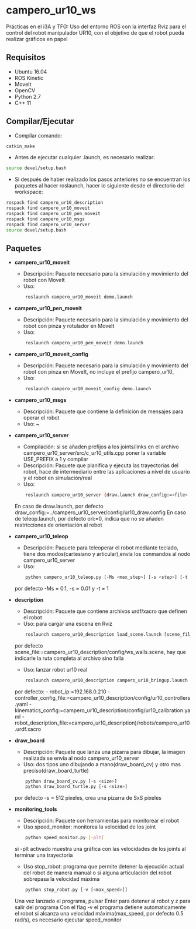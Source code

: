 # campero_ur10_ws
Prácticas en el i3A y TFG:
Uso del entorno ROS con la interfaz Rviz para el control del robot manipulador UR10, con el objetivo de que el robot pueda realizar gráficos en papel

## Requisitos
- Ubuntu 16.04
- ROS Kinetic
- MoveIt
- OpenCV
- Python 2.7
- C++ 11

## Compilar/Ejecutar
- Compilar comando:
```bash
catkin_make
```
- Antes de ejecutar cualquier .launch, es necesario realizar:
```bash
source devel/setup.bash
```
- Si después de haber realizado los pasos anteriores no se encuentran los paquetes al hacer roslaunch, hacer lo siguiente desde el directorio del workspace:
```bash
rospack find campero_ur10_description
rospack find campero_ur10_moveit
rospack find campero_ur10_pen_moveit
rospack find campero_ur10_msgs
rospack find campero_ur10_server
source devel/setup.bash
```

## Paquetes
- **campero_ur10_moveit**
    - Descripción: Paquete necesario para la simulación y movimiento del robot con MoveIt
    - Uso:
    ```bash
        roslaunch campero_ur10_moveit demo.launch
    ```
    
- **campero_ur10_pen_moveit**
    - Descripción: Paquete necesario para la simulación y movimiento del robot con pinza y rotulador en MoveIt
    - Uso:
    ```bash
        roslaunch campero_ur10_pen_moveit demo.launch
    ```
- **campero_ur10_moveit_config**
    - Descripción: Paquete necesario para la simulación y movimiento del robot con pinza en MoveIt, no incluye el prefijo campero_ur10_
    - Uso:
    ```bash
        roslaunch campero_ur10_moveit_config demo.launch
    ```
     
- **campero_ur10_msgs**
    - Descripción: Paquete que contiene la definición de mensajes para operar el robot
    - Uso: ~

- **campero_ur10_server**
    - Compilación: si se añaden prefijos a los joints/links en el archivo campero_ur10_server/src/c_ur10_utils.cpp poner la variable USE_PREFIX a 1 y compilar
    - Descripción: Paquete que planifica y ejecuta las trayectorias del robot, hace de intermediario entre las aplicaciones a nivel de usuario y el robot en simulación/real
    - Uso:
    ```bash
        roslaunch campero_ur10_server (draw.launch draw_config:=<file> | teleop.launch -ori:=(0|1))
    ```
    En caso de draw.launch, por defecto draw_config:=../campero_ur10_server/config/ur10_draw.config
    En caso de teleop.launch, por defecto ori:=0, indica que no se añaden restricciones de orientación al robot
    
- **campero_ur10_teleop**
    - Descripción: Paquete para teleoperar el robot mediante teclado, tiene dos modos(cartesiano y articular),envía los conmandos al nodo campero_ur10_server
    - Uso:
    ```bash
        python campero_ur10_teleop.py [-Ms <max_step>] [-s <step>] [-t <time>]
    ```
     por defecto -Ms = 0.1, -s = 0.01 y -t = 1
     
- **description**
    - Descripción: Paquete que contiene archivos urdf/xacro que definen el robot
    - Uso: para cargar una escena en Rviz
    ```bash
        roslaunch campero_ur10_description load_scene.launch [scene_file:=<file>]
    ```
     por defecto scene_file:=campero_ur10_description/config/ws_walls.scene, hay que indicarle la ruta completa al archivo sino falla
     - Uso: lanzar robot ur10 real
    ```bash
        roslaunch campero_ur10_description campero_ur10_bringup.launch [robot_ip:=<ip>] [controller_config_file:=<file_controllers.yaml>] [kinematics_config:=<file_calibration.yaml>] [robot_description_file:=<robot_description.urdf.xacro>]
    ```
     por defecto:
        - robot_ip:=192.168.0.210
        - controller_config_file:=campero_ur10_description/config/ur10_controllers.yaml
        - kinematics_config:=campero_ur10_description/config/ur10_calibration.yaml
        - robot_description_file:=campero_ur10_description)/robots/campero_ur10.urdf.xacro
     
 - **draw_board**
    - Descripción: Paquete que lanza una pizarra para dibujar, la imagen realizada se envía al nodo campero_ur10_server
    - Uso: dos tipos uno dibujando a mano(draw_board_cv) y otro mas preciso(draw_board_turtle)
    ```bash
        python draw_board_cv.py [-s <size>]
        python draw_board_turtle.py [-s <size>]
    ```
     por defecto -s = 512 pixeles, crea una pizarra de SxS pixeles

- **monitoring_tools**
    - Descripción: Paquete con herramientas para monitorear el robot
    - Uso speed_monitor: monitorea la velocidad de los joint
    ```bash
        python speed_monitor.py [-plt]
    ```
     si -plt activado muestra una gráfica con las velocidades de los joints al terminar una trayectoria
    - Uso stop_robot: programa que permite detener la ejecución actual del robot de manera manual o si alguna articulación del robot sobrepasa la velocidad máxima
    ```bash
        python stop_robot.py [-v [<max_speed>]]
    ```
     Una vez lanzado el programa, pulsar Enter para detener al robot y z para salir del programa
     Con el flag -v el programa detiene automaticamente el robot si alcanza una velocidad máxima(max_speed, por defecto 0.5 rad/s), es necesario ejecutar speed_monitor
